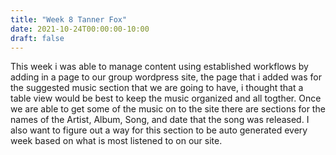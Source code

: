 ```yaml
---
title: "Week 8 Tanner Fox"
date: 2021-10-24T00:00:00-10:00
draft: false
---
```


This week i was able to manage content using established workflows by adding in a page to our group wordpress site, the page that i added was for the suggested music section that we are going to have, i thought that a table view would be best to keep the music organized and all togther. Once we are able to get some of the music on to the site there are sections for the names of the Artist, Album, Song, and date that the song was released. I also want to figure out a way for this section to be auto generated every week based on what is most listened to on our site.
